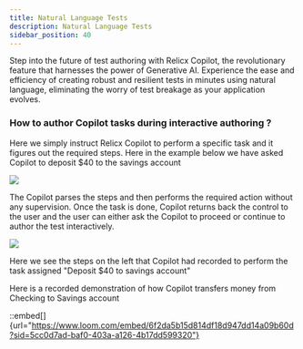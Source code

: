 ```yaml
---
title: Natural Language Tests
description: Natural Language Tests
sidebar_position: 40
---
```

Step into the future of test authoring with Relicx Copilot, the revolutionary feature that harnesses the power of Generative AI. Experience the ease and efficiency of creating robust and resilient tests in minutes using natural language, eliminating the worry of test breakage as your application evolves.

### How to author Copilot tasks  during interactive authoring ?

Here we simply instruct Relicx Copilot to perform a specific task and it figures out the required steps. Here in the example below we have asked Copilot to deposit $40 to the savings account&#x20;

![](https://archbee-image-uploads.s3.amazonaws.com/TK24Pi0IzdXKBLm-pUBmm/JFV3ctmS1Zd6VNTv2MOmh_copilot-step-ia-1-.png)

The Copilot parses the steps and then performs the required action without any supervision. Once the task is done, Copilot returns back the control to the user and the user can either ask the Copilot to proceed or continue to author the test interactively.&#x20;

![](https://archbee-image-uploads.s3.amazonaws.com/TK24Pi0IzdXKBLm-pUBmm/2ZxPMFHqHvXl-3h4mD4a5_copilot-step-ia-2.png)

Here we see the steps on the left that Copilot had recorded to perform the task assigned "Deposit $40 to savings account"

Here is a recorded demonstration of how Copilot transfers money from Checking to Savings account

::embed[]{url="https://www.loom.com/embed/6f2da5b15d814df18d947dd14a09b60d?sid=5cc0d7ad-baf0-403a-a126-4b17dd599320"}

